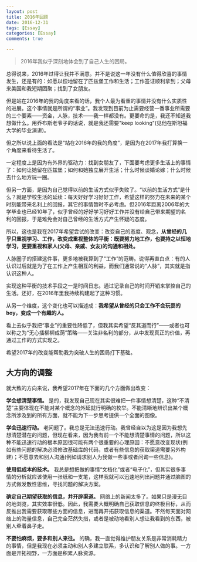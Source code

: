 ```yaml
---
layout: post
title: 2016年回顾
date: 2016-12-31
tags: [Essay]
categories: [Essay]
comments: true

---
```


> 2016年我似乎深刻地体会到了自己人生的困局。

总得说来，2016年过得让我并不满意。并不是说这一年没有什么值得欣喜的事情发生，还是有的：如愿以偿地留在了匹兹堡工作和生活；工作签证顺利拿到；父母来美国和我短期团聚；找到了女朋友。

但是站在2016年的我的角度来看的话，我个人最为看重的事情并没有什么实质性的进展。这个事情就是所谓的“事业”。我发现到目前为止需要经营一番事业所需要的三个要素——资金，人脉，技术——我一样都没有。更要命的是，我还不知道我想做什么。用乔布斯老爷子的话说，就是我还需要"keep looking"(见他在斯坦福大学的毕业演讲)。

但之所以说上面的看法是“站在2016年的我的角度”，是因为在2017年我打算换一个角度来看待生活了。

一定程度上是因为有外界的驱动力：找到女朋友了，下面要考虑更多生活上的事情了：如何让她留在匹兹堡；如何和她独立展开生活；什么时候谈婚论嫁；什么时候去什么地方玩一圈。

但另一方面，是因为自己觉得以前的生活方式似乎失败了。“以前的生活方式”是什么？就是学校生活的延续：每天好好学习好好工作，希望这样的努力在未来的某个时刻能带来名利上的回报，其它的事情暂时不必考虑。但2016年距离2006年的大学毕业也已经10年了，似乎曾经的好好学习好好工作并没有给自己带来期望的名利的回报，于是难免会对自己曾经的生活方式产生怀疑的态度。

所以，这也是我在2017年希望尝试的改变：改变自己的态度、观念，**从曾经的几乎只重视学习、工作，改变成重视整体的平衡：既要努力地工作，也要持之以恒地学习，更要重视和家人(父母、亲戚、女友)的沟通和相处。**

人脉圈子的搭建这件事，更多地被我算到了“工作”的范畴。说得再直白点：有的人认识过后就是为了在工作上产生相互的利益，而我们通常说的“人脉”，其实就是指认识这种人。

实现这种平衡的技术手段之一是时间日志。通过记录自己的时间开销来掌控自己的生活。还好，在2016年里我持续构建起了这种习惯。

从另一个维度，这个变化也可以描述成：**我希望从曾经的只会工作不会玩耍的boy，变成一个有趣的人。**

看上去似乎我把“事业”的重要性降低了，但我其实希望“反其道而行”——或者也可以称之为“无心插柳柳成荫”策略——关注非名利的部分，从中发现真正的价值，再通过工作的方式实现之。

希望2017年的改变能帮助我为突破人生的困局打下基础。

## 大方向的调整

就大致的方向来说，我希望2017年在下面的几个方面做出改变：

**学会想清楚事情。** 是的，我发现自己现在其实很难把一件事情想清楚，这种“不清楚”主要体现在不能对某个概念的外延就行明确的枚举。不能清晰地辨识出某个概念所涉及到的所有方面，就不能为下一步思考提供一个全面的图像。

**学会迅速行动。** 老问题了。我总是无法迅速行动。我曾经自以为这是因为我想先想清楚潜在的问题，但现在看来，因为我有前一个不能想清楚事情的问题，所以这种不能迅速行动的根本原因很可能有两个很重要的心理原因：不愿意改变现状(例如有些问题的解决必须修改基础库的代码，或者有些信息的获取渠道需要另外构建)；不愿意去和别人沟通(例如请求别人为我做一些事或者问询一些信息)。

**使用低成本的技术。** 我总是想把做的事情“文档化”或者“电子化”，但其实很多事情的分析就应该使用一张纸和一支笔，这样我就可以迅速地列出问题并通过脑图的方式做发散性思维，寻找问题的解决方案。

**确定自己期望获取的信息，并开辟渠道。** 网络上的新闻太多了。如果只是漫无目的地浏览，其实效率很低。因此，我需要大概明确自己获取信息的终极目标，从而反推出我需要获取哪些方面的信息，进而再开拓获取信息的渠道。不然每天面对网络上的海量信息，自己完全茫然失措，或者是被动地看别人想让我看到的东西，被别人牵着鼻子走。

**不要怕麻烦，要多和别人来往。** 的确，我一直觉得维护朋友关系是非常消耗精力的事情，但是我现在必须主动和别人多建立联系，多认识和了解别人做的事。一方面是开拓视野，一方面是积累人脉资源。
